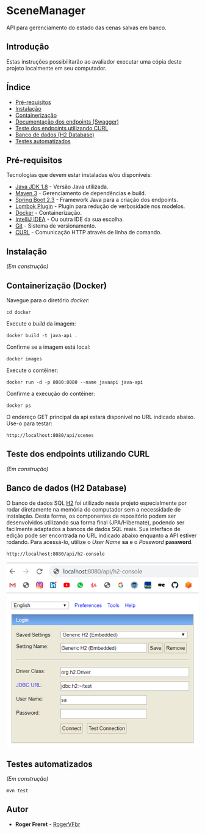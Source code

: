 # SceneManager

API para gerenciamento do estado das cenas salvas em banco.

## Introdução

Estas instruções possibilitarão ao avaliador executar uma cópia deste projeto 
localmente em seu computador.

## Índice
* [Pré-requisitos](#pre-requisitos)
* [Instalação](#instalacao)
* [Containerização](#containerização-(docker))
* [Documentação dos endpoints (Swagger)](#documentação-dos-endpoints-(swagger))
* [Teste dos endpoints utilizando CURL](#teste-dos-endpoints-utilizando-curl)
* [Banco de dados (H2 Database)](#banco-de-dados-(h2-database))
* [Testes automatizados](#testes-automatizados)

## Pré-requisitos

Tecnologias que devem estar instaladas e/ou disponíveis:
* [Java JDK 1.8](https://www.oracle.com/java/technologies/javase-jdk8-downloads.html) - Versão Java utilizada.
* [Maven 3](https://maven.apache.org/) - Gerenciamento de dependências e build.
* [Spring Boot 2.3](https://spring.io/projects/spring-boot) - Framework Java para a criação dos endpoints.
* [Lombok Plugin](https://projectlombok.org/) - Plugin para redução de verbosidade nos modelos.
* [Docker](https://www.docker.com/) - Containerização.
* [IntelliJ IDEA](https://www.jetbrains.com/) - Ou outra IDE da sua escolha.
* [Git](https://git-scm.com/) - Sistema de versionamento.
* [CURL](https://curl.haxx.se/) - Comunicação HTTP através de linha de comando.

## Instalação
*(Em construção)*

## Containerização (Docker)

Navegue para o diretório *docker*:

```
cd docker
```

Execute o *build* da imagem:

```
docker build -t java-api .
```

Confirme se a imagem está local:

```
docker images
```

Execute o contêiner:

```
docker run -d -p 8080:8080 --name javaapi java-api
```

Confirme a execução do contêiner:

```
docker ps
```

O endereço GET principal da api estará disponível no URL indicado abaixo. Use-o para testar:
```
http://localhost:8080/api/scenes
```

## Teste dos endpoints utilizando CURL
*(Em construção)*

## Banco de dados (H2 Database)
O banco de dados SQL [H2](https://www.h2database.com/) foi utilizado neste projeto especialmente
por rodar diretamente na memória do computador sem a necessidade de instalação. Desta forma,
os componentes de repositório podem ser desenvolvidos utilizando sua forma final (JPA/Hibernate),
podendo ser facilmente adaptados a bancos de dados SQL reais. Sua interface de edição pode
ser encontrada no URL indicado abaixo enquanto a API estiver rodando. Para acessá-lo, utilize
o *User Name* **sa** e o *Password* **password**.
```
http://localhost:8080/api/h2-console
```
![H2 Database Screenshot](img/h2_screenshot.png?raw=true)

## Testes automatizados
*(Em construção)*
```
mvn test
```

## Autor

* **Roger Freret** - [RogerVFbr](https://github.com/RogerVFbr)

